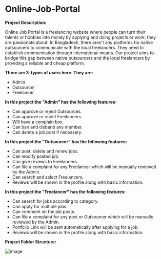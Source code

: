 # Online-Job-Portal

**Project Description:**

Online Job Portal is a freelancing website where people can turn their talents or hobbies into money by applying and doing projects or work, they are passionate about. In Bangladesh, there aren&#39;t any platforms for native outsourcers to communicate with the local freelancers. They need to establish communication through international means. Our project aims to bridge this gap between native outsourcers and the local freelancers by providing a reliable and cheap platform.

**There are 3-types of users here. They are:**

- Admin
- Outsourcer
- Freelancer

**In this project the &quot;Admin&quot; has the following features:**

- Can approve or reject Outsources.
- Can approve or reject Freelancers.
- Will have a complain box.
- Can ban and disband any member.
- Can delete a job post if necessary.

**In this project the &quot;Outsourcer&quot; has the following features:**

- Can post, delete and renew jobs.
- Can modify posted job.
- Can give reviews to Freelancers.
- Can file a complaint for any Freelancer which will be manually reviewed by the Admin.
- Can search and select Freelancers.
- Reviews will be shown in the profile along with basic information.

**In this project the &quot;Freelancer&quot; has the following features:**

- Can search for jobs according to category.
- Can apply for multiple jobs.
- Can comment on the job posts.
- Can file a complaint for any post or Outsourcer which will be manually reviewed by the Admin.
- Portfolio Link will be sent automatically after applying for a job.
- Reviews will be shown in the profile along with basic information.

**Project Folder Structure:**

![image](https://user-images.githubusercontent.com/59251665/104317693-7b337000-5508-11eb-99dd-ea1431a6231f.png)

